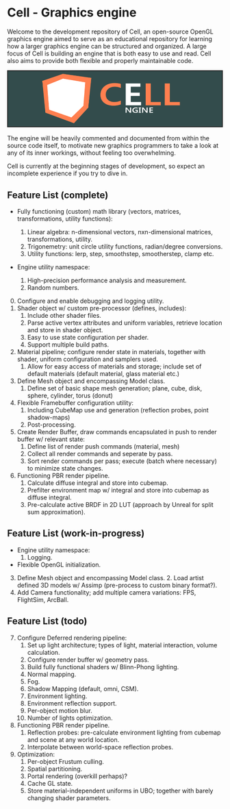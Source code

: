 Cell - Graphics engine
======
Welcome to the development repository of Cell, an open-source OpenGL graphics engine aimed to serve as an educational repository 
for learning how a larger graphics engine can be structured and organized. A large focus of Cell is building an engine that is both easy 
to use and read. Cell also aims to provide both flexible and properly maintainable code.

![Logo of Cell Graphics Engine](logo.png "Cell Graphics Engine Logo")

The engine will be heavily commented and documented from within the source code itself, to motivate new graphics programmers
to take a look at any of its inner workings, without feeling too overwhelming. 

Cell is currently at the beginning stages of development, so expect an incomplete experience if you try to dive in.

Feature List (complete)
------
* Fully functioning (custom) math library (vectors, matrices, transformations, utility functions):
	1. Linear algebra: n-dimensional vectors, nxn-dimensional matrices, transformations, utility. 
	2. Trigonemetry: unit circle utility functions, radian/degree conversions.
	3. Utility functions: lerp, step, smoothstep, smootherstep, clamp etc.
    
* Engine utility namespace:
	1. High-precision performance analysis and measurement.
    2. Random numbers.

0. Configure and enable debugging and logging utility.
1. Shader object w/ custom pre-processor (defines, includes):
	1. Include other shader files.
	2. Parse active vertex attributes and uniform variables, retrieve location and store in shader object.
	3. Easy to use state configuration per shader.
    4. Support multiple build paths.
2. Material pipeline; configure render state in materials, together with shader, uniform configuration and samplers used.
	1. Allow for easy access of materials and storage; include set of default materials (default material, glass material etc.)
3. Define Mesh object and encompassing Model class.
	1. Define set of basic shape mesh generation; plane, cube, disk, sphere, cylinder, torus (donut)
5. Flexible Framebuffer configuration utility:
	1. Including CubeMap use and generation (reflection probes, point shadow-maps)
	2. Post-processing.
6. Create Render Buffer, draw commands encapsulated in push to render buffer w/ relevant state:
	1. Define list of render push commands (material, mesh)
    2. Collect all render commands and seperate by pass.
    3. Sort render commands per pass; execute (batch where necessary) to minimize state changes.
8. Functioning PBR render pipeline.
	1. Calculate diffuse integral and store into cubemap.
	2. Prefilter environment map w/ integral and store into cubemap as diffuse integral.
	3. Pre-calculate active BRDF in 2D LUT (approach by Unreal for split sum approximation).
	
Feature List (work-in-progress)
------
* Engine utility namespace:
    1. Logging.
* Flexible OpenGL initialization.

3. Define Mesh object and encompassing Model class.
	2. Load artist defined 3D models w/ Assimp (pre-process to custom binary format?).
4. Add Camera functionality; add multiple camera variations: FPS, FlightSim, ArcBall.
		
Feature List (todo)
------
7. Configure Deferred rendering pipeline:
	1. Set up light architecture; types of light, material interaction, volume calculation.
	2. Configure render buffer w/ geometry pass.
	3. Build fully functional shaders w/ Blinn-Phong lighting.
	4. Normal mapping.
	5. Fog.
	6. Shadow Mapping (default, omni, CSM).
	7. Environment lighting.
	8. Environment reflection support.
	9. Per-object motion blur.
	10. Number of lights optimization.
8. Functioning PBR render pipeline.
	1. Reflection probes: pre-calculate environment lighting from cubemap and scene at any world location.
	2. Interpolate between world-space reflection probes.
9. Optimization:
	1. Per-object Frustum culling.
	2. Spatial partitioning.
	3. Portal rendering (overkill perhaps)?
    4. Cache GL state.
    5. Store material-independent uniforms in UBO; together with barely changing shader parameters.
	

